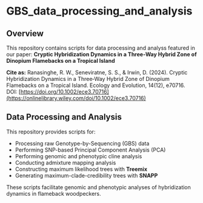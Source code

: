 # GBS_data_processing_and_analysis

## Overview  
This repository contains scripts for data processing and analyss featured in our paper:
**Cryptic Hybridization Dynamics in a Three-Way Hybrid Zone of Dinopium Flamebacks on a Tropical Island**

**Cite as:** 
Ranasinghe, R. W., Seneviratne, S. S., & Irwin, D. (2024). Cryptic Hybridization Dynamics in a Three‐Way Hybrid Zone of Dinopium Flamebacks on a Tropical Island. Ecology and Evolution, 14(12), e70716. DOI: [https://doi.org/10.1002/ece3.70716](https://onlinelibrary.wiley.com/doi/10.1002/ece3.70716)


## Data Processing and Analysis  
This repository provides scripts for:  
- Processing raw Genotype-by-Sequencing (GBS) data
- Performing SNP-based Principal Component Analysis (PCA)
- Performing genomic and phenotypic cline analysis
- Conducting admixture mapping analysis
- Constructing maximum likelihood trees with **Treemix**  
- Generating maximum-clade-credibility trees with **SNAPP**  

These scripts facilitate genomic and phenotypic analyses of hybridization dynamics in flameback woodpeckers.  
